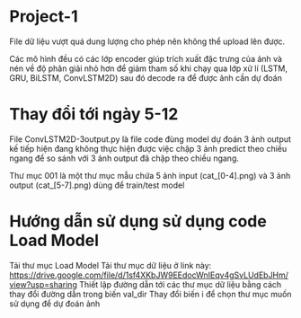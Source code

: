 # Project-1
File dữ liệu vượt quá dung lượng cho phép nên không thể upload lên được.

Các mô hình đều có các lớp encoder giúp trích xuất đặc trưng của ảnh và nén về độ phân giải nhỏ hơn để giảm tham số khi chạy qua lớp xử lí (LSTM, GRU, BiLSTM, ConvLSTM2D) sau đó decode ra để được ảnh cần dự đoán

# Thay đổi tới ngày 5-12

File ConvLSTM2D-3output.py là file code đùng model dự đoán 3 ảnh output kế tiếp hiện đang không thực hiện được việc chập 3 ảnh predict theo chiều ngang để so sánh với 3 ảnh output đã chập theo chiều ngang.

Thư mục 001 là một thư mục mẫu chứa 5 ảnh input (cat_[0-4].png) và 3 ảnh output (cat_[5-7].png) dùng để train/test model

# Hướng dẫn sử dụng sử dụng code Load Model

Tải thư mục Load Model
Tải thư mục dữ liệu ở link này: https://drive.google.com/file/d/1sf4XKbJW9EEdocWnIEqv4gSvLUdEbJHm/view?usp=sharing
Thiết lập đường dẫn tới các thư mục dữ liệu bằng cách thay đổi đường dẫn trong biến val_dir
Thay đổi biến i để chọn thư mục muốn sử dụng để dự đoán ảnh
